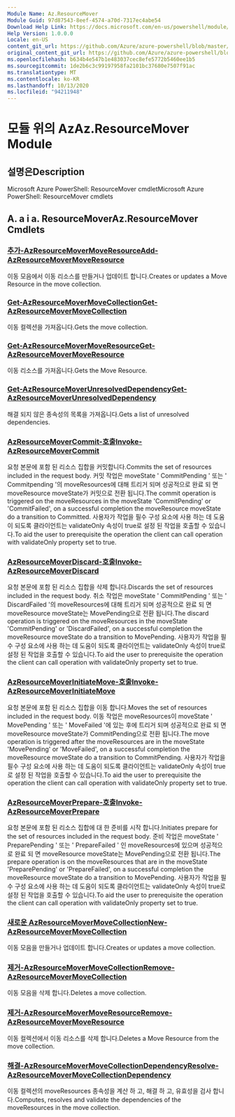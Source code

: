 ```yaml
---
Module Name: Az.ResourceMover
Module Guid: 97d87543-8eef-4574-a70d-7317ec4abe54
Download Help Link: https://docs.microsoft.com/en-us/powershell/module/az.resourcemover
Help Version: 1.0.0.0
Locale: en-US
content_git_url: https://github.com/Azure/azure-powershell/blob/master/src/ResourceMover/help/Az.ResourceMover.md
original_content_git_url: https://github.com/Azure/azure-powershell/blob/master/src/ResourceMover/help/Az.ResourceMover.md
ms.openlocfilehash: b634b4e547b1e483037cec8efe5772b5460ee1b5
ms.sourcegitcommit: 1de2b6c3c99197958fa2101bc37680e7507f91ac
ms.translationtype: MT
ms.contentlocale: ko-KR
ms.lasthandoff: 10/13/2020
ms.locfileid: "94211948"
---
```

# <span data-ttu-id="9b41d-101">모듈 위의 Az</span><span class="sxs-lookup"><span data-stu-id="9b41d-101">Az.ResourceMover Module</span></span>
## <span data-ttu-id="9b41d-102">설명은</span><span class="sxs-lookup"><span data-stu-id="9b41d-102">Description</span></span>
<span data-ttu-id="9b41d-103">Microsoft Azure PowerShell: ResourceMover cmdlet</span><span class="sxs-lookup"><span data-stu-id="9b41d-103">Microsoft Azure PowerShell: ResourceMover cmdlets</span></span>

## <span data-ttu-id="9b41d-104">A. a i a. ResourceMover</span><span class="sxs-lookup"><span data-stu-id="9b41d-104">Az.ResourceMover Cmdlets</span></span>
### [<span data-ttu-id="9b41d-105">추가-AzResourceMoverMoveResource</span><span class="sxs-lookup"><span data-stu-id="9b41d-105">Add-AzResourceMoverMoveResource</span></span>](Add-AzResourceMoverMoveResource.md)
<span data-ttu-id="9b41d-106">이동 모음에서 이동 리소스를 만들거나 업데이트 합니다.</span><span class="sxs-lookup"><span data-stu-id="9b41d-106">Creates or updates a Move Resource in the move collection.</span></span>

### [<span data-ttu-id="9b41d-107">Get-AzResourceMoverMoveCollection</span><span class="sxs-lookup"><span data-stu-id="9b41d-107">Get-AzResourceMoverMoveCollection</span></span>](Get-AzResourceMoverMoveCollection.md)
<span data-ttu-id="9b41d-108">이동 컬렉션을 가져옵니다.</span><span class="sxs-lookup"><span data-stu-id="9b41d-108">Gets the move collection.</span></span>

### [<span data-ttu-id="9b41d-109">Get-AzResourceMoverMoveResource</span><span class="sxs-lookup"><span data-stu-id="9b41d-109">Get-AzResourceMoverMoveResource</span></span>](Get-AzResourceMoverMoveResource.md)
<span data-ttu-id="9b41d-110">이동 리소스를 가져옵니다.</span><span class="sxs-lookup"><span data-stu-id="9b41d-110">Gets the Move Resource.</span></span>

### [<span data-ttu-id="9b41d-111">Get-AzResourceMoverUnresolvedDependency</span><span class="sxs-lookup"><span data-stu-id="9b41d-111">Get-AzResourceMoverUnresolvedDependency</span></span>](Get-AzResourceMoverUnresolvedDependency.md)
<span data-ttu-id="9b41d-112">해결 되지 않은 종속성의 목록을 가져옵니다.</span><span class="sxs-lookup"><span data-stu-id="9b41d-112">Gets a list of unresolved dependencies.</span></span>

### [<span data-ttu-id="9b41d-113">AzResourceMoverCommit-호출</span><span class="sxs-lookup"><span data-stu-id="9b41d-113">Invoke-AzResourceMoverCommit</span></span>](Invoke-AzResourceMoverCommit.md)
<span data-ttu-id="9b41d-114">요청 본문에 포함 된 리소스 집합을 커밋합니다.</span><span class="sxs-lookup"><span data-stu-id="9b41d-114">Commits the set of resources included in the request body.</span></span>
<span data-ttu-id="9b41d-115">커밋 작업은 moveState ' CommitPending ' 또는 ' Commitpending '의 moveResources에 대해 트리거 되며 성공적으로 완료 되 면 moveResource moveState가 커밋으로 전환 됩니다.</span><span class="sxs-lookup"><span data-stu-id="9b41d-115">The commit operation is triggered on the moveResources in the moveState 'CommitPending' or 'CommitFailed', on a successful completion the moveResource moveState do a transition to Committed.</span></span>
<span data-ttu-id="9b41d-116">사용자가 작업을 필수 구성 요소에 사용 하는 데 도움이 되도록 클라이언트는 validateOnly 속성이 true로 설정 된 작업을 호출할 수 있습니다.</span><span class="sxs-lookup"><span data-stu-id="9b41d-116">To aid the user to prerequisite the operation the client can call operation with validateOnly property set to true.</span></span>

### [<span data-ttu-id="9b41d-117">AzResourceMoverDiscard-호출</span><span class="sxs-lookup"><span data-stu-id="9b41d-117">Invoke-AzResourceMoverDiscard</span></span>](Invoke-AzResourceMoverDiscard.md)
<span data-ttu-id="9b41d-118">요청 본문에 포함 된 리소스 집합을 삭제 합니다.</span><span class="sxs-lookup"><span data-stu-id="9b41d-118">Discards the set of resources included in the request body.</span></span>
<span data-ttu-id="9b41d-119">취소 작업은 moveState ' CommitPending ' 또는 ' DiscardFailed '의 moveResources에 대해 트리거 되며 성공적으로 완료 되 면 moveResource moveState는 MovePending으로 전환 됩니다.</span><span class="sxs-lookup"><span data-stu-id="9b41d-119">The discard operation is triggered on the moveResources in the moveState 'CommitPending' or 'DiscardFailed', on a successful completion the moveResource moveState do a transition to MovePending.</span></span>
<span data-ttu-id="9b41d-120">사용자가 작업을 필수 구성 요소에 사용 하는 데 도움이 되도록 클라이언트는 validateOnly 속성이 true로 설정 된 작업을 호출할 수 있습니다.</span><span class="sxs-lookup"><span data-stu-id="9b41d-120">To aid the user to prerequisite the operation the client can call operation with validateOnly property set to true.</span></span>

### [<span data-ttu-id="9b41d-121">AzResourceMoverInitiateMove-호출</span><span class="sxs-lookup"><span data-stu-id="9b41d-121">Invoke-AzResourceMoverInitiateMove</span></span>](Invoke-AzResourceMoverInitiateMove.md)
<span data-ttu-id="9b41d-122">요청 본문에 포함 된 리소스 집합을 이동 합니다.</span><span class="sxs-lookup"><span data-stu-id="9b41d-122">Moves the set of resources included in the request body.</span></span>
<span data-ttu-id="9b41d-123">이동 작업은 moveResources이 moveState ' MovePending ' 또는 ' MoveFailed '에 있는 후에 트리거 되며 성공적으로 완료 되 면 moveResource moveState가 CommitPending으로 전환 됩니다.</span><span class="sxs-lookup"><span data-stu-id="9b41d-123">The move operation is triggered after the moveResources are in the moveState 'MovePending' or 'MoveFailed', on a successful completion the moveResource moveState do a transition to CommitPending.</span></span>
<span data-ttu-id="9b41d-124">사용자가 작업을 필수 구성 요소에 사용 하는 데 도움이 되도록 클라이언트는 validateOnly 속성이 true로 설정 된 작업을 호출할 수 있습니다.</span><span class="sxs-lookup"><span data-stu-id="9b41d-124">To aid the user to prerequisite the operation the client can call operation with validateOnly property set to true.</span></span>

### [<span data-ttu-id="9b41d-125">AzResourceMoverPrepare-호출</span><span class="sxs-lookup"><span data-stu-id="9b41d-125">Invoke-AzResourceMoverPrepare</span></span>](Invoke-AzResourceMoverPrepare.md)
<span data-ttu-id="9b41d-126">요청 본문에 포함 된 리소스 집합에 대 한 준비를 시작 합니다.</span><span class="sxs-lookup"><span data-stu-id="9b41d-126">Initiates prepare for the set of resources included in the request body.</span></span>
<span data-ttu-id="9b41d-127">준비 작업은 moveState ' PreparePending ' 또는 ' PrepareFailed ' 인 moveResources에 있으며 성공적으로 완료 되 면 moveResource moveState는 MovePending으로 전환 됩니다.</span><span class="sxs-lookup"><span data-stu-id="9b41d-127">The prepare operation is on the moveResources that are in the moveState 'PreparePending' or 'PrepareFailed', on a successful completion the moveResource moveState do a transition to MovePending.</span></span>
<span data-ttu-id="9b41d-128">사용자가 작업을 필수 구성 요소에 사용 하는 데 도움이 되도록 클라이언트는 validateOnly 속성이 true로 설정 된 작업을 호출할 수 있습니다.</span><span class="sxs-lookup"><span data-stu-id="9b41d-128">To aid the user to prerequisite the operation the client can call operation with validateOnly property set to true.</span></span>

### [<span data-ttu-id="9b41d-129">새로운 AzResourceMoverMoveCollection</span><span class="sxs-lookup"><span data-stu-id="9b41d-129">New-AzResourceMoverMoveCollection</span></span>](New-AzResourceMoverMoveCollection.md)
<span data-ttu-id="9b41d-130">이동 모음을 만들거나 업데이트 합니다.</span><span class="sxs-lookup"><span data-stu-id="9b41d-130">Creates or updates a move collection.</span></span>

### [<span data-ttu-id="9b41d-131">제거-AzResourceMoverMoveCollection</span><span class="sxs-lookup"><span data-stu-id="9b41d-131">Remove-AzResourceMoverMoveCollection</span></span>](Remove-AzResourceMoverMoveCollection.md)
<span data-ttu-id="9b41d-132">이동 모음을 삭제 합니다.</span><span class="sxs-lookup"><span data-stu-id="9b41d-132">Deletes a move collection.</span></span>

### [<span data-ttu-id="9b41d-133">제거-AzResourceMoverMoveResource</span><span class="sxs-lookup"><span data-stu-id="9b41d-133">Remove-AzResourceMoverMoveResource</span></span>](Remove-AzResourceMoverMoveResource.md)
<span data-ttu-id="9b41d-134">이동 컬렉션에서 이동 리소스를 삭제 합니다.</span><span class="sxs-lookup"><span data-stu-id="9b41d-134">Deletes a Move Resource from the move collection.</span></span>

### [<span data-ttu-id="9b41d-135">해결-AzResourceMoverMoveCollectionDependency</span><span class="sxs-lookup"><span data-stu-id="9b41d-135">Resolve-AzResourceMoverMoveCollectionDependency</span></span>](Resolve-AzResourceMoverMoveCollectionDependency.md)
<span data-ttu-id="9b41d-136">이동 컬렉션의 moveResources 종속성을 계산 하 고, 해결 하 고, 유효성을 검사 합니다.</span><span class="sxs-lookup"><span data-stu-id="9b41d-136">Computes, resolves and validate the dependencies of the moveResources in the move collection.</span></span>

